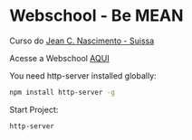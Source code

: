 
# Webschool - Be MEAN

Curso do [Jean C. Nascimento - Suissa](https://github.com/suissa)

Acesse a Webschool [AQUI](http://webschool.io/)

You need http-server installed globally:

```sh
npm install http-server -g
```

Start Project:

```sh
http-server
```
